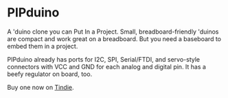 PIPduino
========

A 'duino clone you can Put In a Project. Small, breadboard-friendly 'duinos are compact and work
great on a breadboard. But you need a baseboard to embed them in a project.

PIPduino already has ports for I2C, SPI, Serial/FTDI, and servo-style connectors with VCC and GND
for each analog and digital pin.  It has a beefy regulator on board, too.

Buy one now on [Tindie](https://www.tindie.com/products/bot_thoughts/pipduino/).
